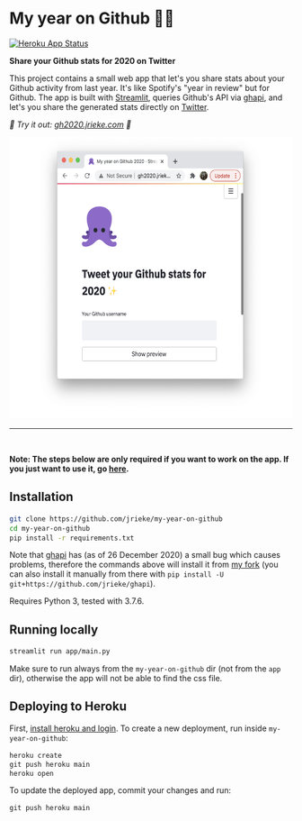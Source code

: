 # My year on Github 🧑‍💻

[![Heroku App Status](http://heroku-shields.herokuapp.com/my-year-on-github)](http://gh2020.jrieke.com)

**Share your Github stats for 2020 on Twitter**

This project contains a small web app that let's you share stats about your Github activity from last year. It's like Spotify's "year in review" but for Github. The app is built with [Streamlit](https://www.streamlit.io/), queries Github's API via [ghapi](https://ghapi.fast.ai/), and let's you share the generated stats directly on [Twitter](https://twitter.com/).

*🚀 Try it out: [gh2020.jrieke.com](http://gh2020.jrieke.com/) 🚀*

<p align="center">
    <a href="http://gh2020.jrieke.com/"><img src="images/preview.png" height=500></a>
</p>

---

<br>

**Note: The steps below are only required if you want to work on the app. If you just want to use it, go [here](http://gh2020.jrieke.com/).**

## Installation

```bash
git clone https://github.com/jrieke/my-year-on-github
cd my-year-on-github
pip install -r requirements.txt
```

Note that [ghapi](https://ghapi.fast.ai/) has (as of 26 December 2020) a small bug which causes problems, therefore the commands above will install it from [my fork](https://github.com/jrieke/ghapi) (you can also install it manually from there with `pip install -U git+https://github.com/jrieke/ghapi`).

Requires Python 3, tested with 3.7.6.


## Running locally

```bash
streamlit run app/main.py
```

Make sure to run always from the `my-year-on-github` dir (not from the `app `dir), otherwise the app will not be able to find the css file.

## Deploying to Heroku

First, [install heroku and login](https://devcenter.heroku.com/articles/getting-started-with-python#set-up). 
To create a new deployment, run inside `my-year-on-github`:

```
heroku create
git push heroku main
heroku open
```

To update the deployed app, commit your changes and run:

```
git push heroku main
```